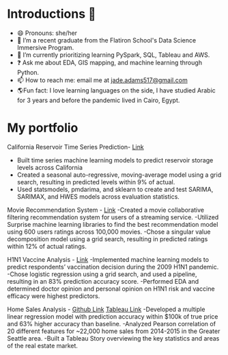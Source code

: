 # Introductions 👋

- 😄 Pronouns: she/her
- 🔭 I’m a recent graduate from the Flatiron School's Data Science Immersive Program.
- 🌱 I’m currently prioritizing learning PySpark, SQL, Tableau and AWS.
- ❓ Ask me about EDA, GIS mapping, and machine learning through Python.
- 📫 How to reach me: email me at jade.adams517@gmail.com
- 🌎Fun fact: I love learning languages on the side, I have studied Arabic for 3 years and before the pandemic lived in Cairo, Egypt.


# My portfolio

California Reservoir Time Series Prediction- [Link](https://github.com/jadeadams517/California_Reservoir_Prediction) 
- Built time series machine learning models to predict reservoir storage levels across California
- Created a seasonal auto-regressive, moving-average model using a grid search, resulting in predicted levels within 9% of actual.
- Used statsmodels, pmdarima, and sklearn to create and test SARIMA, SARIMAX, and HWES models across evaluation statistics.

Movie Recommendation System - [Link](https://github.com/wharr1203/Chimera-Movie-Recommendations) 
-Created a movie collaborative filtering recommendation system for users of a streaming service.
-Utilized Surprise machine learning libraries to find the best recommendation model using 600 users ratings across 100,000 movies.
-Chose a singular value decomposition model using a grid search, resulting in predicted ratings within 12% of actual ratings.

H1N1 Vaccine Analysis - [Link](https://github.com/Jyve00/H1N1_Vaccine_Analysis) 
-Implemented machine learning models to predict respondents’ vaccination decision during the 2009 H1N1 pandemic.
-Chose logistic regression using a grid search, and used a pipeline, resulting in an 83% prediction accuracy score.
-Performed EDA and determined doctor opinion and personal opinion on H1N1 risk and vaccine efficacy were highest predictors.

Home Sales Analysis - [Github Link](https://github.com/dmrossm/HomeSalesAnalysis) [Tableau Link](https://public.tableau.com/app/profile/jade.adams/viz/kings_county_market/MarketSummary)
-Developed a multiple linear regression model with prediction accuracy within $100k of true price and 63% higher accuracy than baseline. 
-Analyzed Pearson correlation of 20 different features for ~22,000 home sales from 2014-2015 in the Greater Seattle area.
-Built a Tableau Story overviewing the key statistics and areas of the real estate market. 



<!--
**jadeadams517/jadeadams517** is a ✨ _special_ ✨ repository because its `README.md` (this file) appears on your GitHub profile.

Here are some ideas to get you started:

- 🔭 I’m currently working on the Flatiron School's Data Science immersive curriculum!
- 🌱 I’m currently learning Python and SQL. 
- 📫 How to reach me: email me at jade.adams517@gmail.com
- 😄 Pronouns: she/her
- ⚡ Fun fact: All of an adult human’s blood vessels, if laid out end to end, would be about 100,000 miles, so they could encircle the earth four times.
-->


